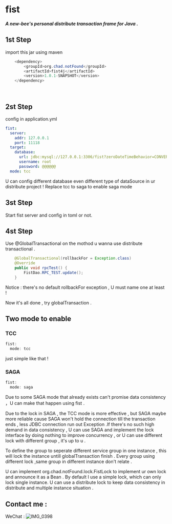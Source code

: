# fist

***A new-bee's personal distribute transaction frame for Java .***

## 1st Step

import this jar using maven

```java
    <dependency>
        <groupId>org.chad.notFound</groupId>
        <artifactId>fist4j</artifactId>
        <version>1.0.1-SNAPSHOT</version>
    </dependency> 
```


​        

## 2st Step

config in application.yml  


```yml
fist:
  server:
    addr: 127.0.0.1
    port: 11118
  target:
    database:
      url: jdbc:mysql://127.0.0.1:3306/fist?zeroDateTimeBehavior=CONVERT_TO_NULL&serverTimezone=Asia/Shanghai&useUnicode=true&characterEncoding=utf-8&useOldAliasMetadataBehavior=true&useSSL=false&rewriteBatchedStatements=true
      username: root
      password: @@@@@@
  mode: tcc
```

U can config different database even different type of dataSource in ur distribute project ! Replace tcc to saga to enable saga mode



## 3st Step

Start  fist server and config in toml or not.



## 4st Step

Use  @GlobalTransactional on the mothod u wanna use distribute transactional .

```java
    @GlobalTransactional(rollbackFor = Exception.class)
    @Override
    public void rpcTest() {
        FistDao.RPC_TEST.update();
    }

```

Notice : there's no default rollbackFor exception , U must name one at least !



Now it's all done , try globalTransaction .

## Two mode to enable

### TCC

```java
fist:
  mode: tcc
```

just simple like that !

### SAGA

```java
fist:
  mode: saga
```

Due to some SAGA mode that already exists can't promise data consistency ，U can make that happen using fist .

Due to the lock in SAGA , the TCC mode is more effective , but SAGA maybe more reliable cause SAGA won't hold the connection till the transaction ends , less JDBC connection run out Exception .If there's no such high demand in data consistency , U can use SAGA and implement the lock interface by doing nothing to improve concurrency , or U can use different lock with different group , it's up to u .

To define the group to seperate different service group in one instance , this will lock the instance untill globalTransaction finish . Every group using different lock ,same group in different instance don't relate .

U can implement org.chad.notFound.lock.FistLock to implement ur own lock and announce it as a Bean . By default I use a simple lock, which can only lock single instance. U can use a distribute lock to keep data consistency in distribute and multiple instance situation .

## Contact me :

WeChat : ![IMG_0398](https://user-images.githubusercontent.com/9192351/236183935-0c3149ce-6a5a-4757-897f-161dcb9a914d.jpg)
